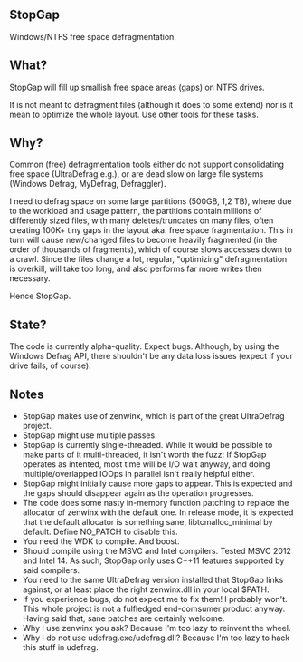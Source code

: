 StopGap
-------

Windows/NTFS free space defragmentation.

What?
-----

StopGap will fill up smallish free space areas (gaps) on NTFS drives.

It is not meant to defragment files (although it does to some extend)
nor is it mean to optimize the whole layout. Use other tools for these
tasks.

Why?
----

Common (free) defragmentation tools either do not support consolidating
free space (UltraDefrag e.g.), or are dead slow on large file systems
(Windows Defrag, MyDefrag, Defraggler).

I need to defrag space on some large partitions (500GB, 1,2 TB), where
due to the workload and usage pattern, the partitions contain millions
of differently sized files, with many deletes/truncates on many files,
often creating 100K+ tiny gaps in the layout aka. free space
fragmentation. This in turn will cause new/changed files to become
heavily fragmented (in the order of thousands of fragments), which of
course slows accesses down to a crawl.
Since the files change a lot, regular, "optimizing" defragmentation is
overkill, will take too long, and also performs far more writes then
necessary.

Hence StopGap.


State?
------

The code is currently alpha-quality. Expect bugs.
Although, by using the Windows Defrag API, there shouldn't be any data
loss issues (expect if your drive fails, of course).

Notes
-----

* StopGap makes use of zenwinx, which is part of the great UltraDefrag
  project.
* StopGap might use multiple passes.
* StopGap is currently single-threaded. While it would be possible to
  make parts of it multi-threaded, it isn't worth the fuzz: If StopGap
  operates as intented, most time will be I/O wait anyway, and doing
  multiple/overlapped IOOps in parallel isn't really helpful either.
* StopGap might initially cause more gaps to appear. This is expected
  and the gaps should disappear again as the operation progresses.
* The code does some nasty in-memory function patching to replace the
  allocator of zenwinx with the default one. In release mode, it is
  expected that the default allocator is something sane,
  libtcmalloc_minimal by default. Define NO_PATCH to disable this.
* You need the WDK to compile. And boost.
* Should compile using the MSVC and Intel compilers.
  Tested MSVC 2012 and Intel 14. As such, StopGap only uses C++11
  features supported by said compilers.
* You need to the same UltraDefrag version installed that StopGap links
  against, or at least place the right zenwinx.dll in your local $PATH.
* If you experience bugs, do not expect me to fix them! I probably
  won't. This whole project is not a fulfledged end-comsumer product
  anyway. Having said that, sane patches are certainly welcome.
* Why I use zenwinx you ask? Because I'm too lazy to reinvent the wheel.
* Why I do not use udefrag.exe/udefrag.dll? Because I'm too lazy to hack
  this stuff in udefrag.
